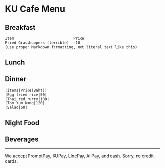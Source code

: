 # KU Cafe Menu


## Breakfast

    Item                           Price
    Fried Grasshoppers (terrible)  -10
    (use proper Markdown formatting, not literal text like this)

## Lunch 


## Dinner

    |items|Price(Baht)|
    |Egg fried rice|50|
    |Thai red rurry|100|
    |Tom Yum Kung|120|
    |Salad|60|


## Night Food


## Beverages



---

We accept PromptPay, KUPay, LinePay, AliPay, and cash. Sorry, no credit cards.
